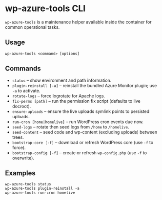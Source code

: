 # wp-azure-tools CLI

`wp-azure-tools` is a maintenance helper available inside the container for common operational tasks.

## Usage
```
wp-azure-tools <command> [options]
```

## Commands
- `status` – show environment and path information.
- `plugin-reinstall [-a]` – reinstall the bundled Azure Monitor plugin; use `-a` to activate.
- `rotate-logs` – force logrotate for Apache logs.
- `fix-perms [path]` – run the permission fix script (defaults to live docroot).
- `ensure-uploads` – ensure the live uploads symlink points to persisted uploads.
- `run-cron [home|homelive]` – run WordPress cron events due now.
- `seed-logs` – rotate then seed logs from `/home` to `/homelive`.
- `seed-content` – seed code and wp-content (excluding uploads) between trees.
- `bootstrap-core [-f]` – download or refresh WordPress core (use `-f` to force).
- `bootstrap-config [-f]` – create or refresh `wp-config.php` (use `-f` to overwrite).

## Examples
```
wp-azure-tools status
wp-azure-tools plugin-reinstall -a
wp-azure-tools run-cron homelive
```
